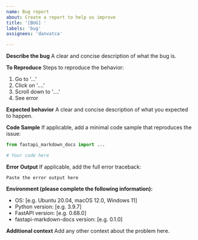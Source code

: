 ```yaml
---
name: Bug report
about: Create a report to help us improve
title: '[BUG] '
labels: 'bug'
assignees: 'danvatca'

---
```


**Describe the bug**
A clear and concise description of what the bug is.

**To Reproduce**
Steps to reproduce the behavior:
1. Go to '...'
2. Click on '....'
3. Scroll down to '....'
4. See error

**Expected behavior**
A clear and concise description of what you expected to happen.

**Code Sample**
If applicable, add a minimal code sample that reproduces the issue:

```python
from fastapi_markdown_docs import ...

# Your code here
```

**Error Output**
If applicable, add the full error traceback:

```
Paste the error output here
```

**Environment (please complete the following information):**
 - OS: [e.g. Ubuntu 20.04, macOS 12.0, Windows 11]
 - Python version: [e.g. 3.9.7]
 - FastAPI version: [e.g. 0.68.0]
 - fastapi-markdown-docs version: [e.g. 0.1.0]

**Additional context**
Add any other context about the problem here. 